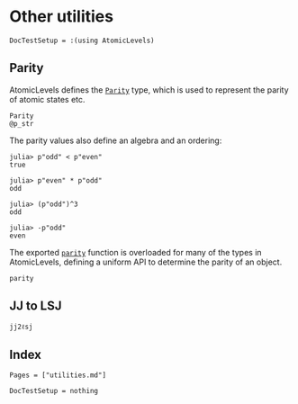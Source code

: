 # Other utilities

```@meta
DocTestSetup = :(using AtomicLevels)
```

## Parity

AtomicLevels defines the [`Parity`](@ref) type, which is used to represent the parity of
atomic states etc.

```@docs
Parity
@p_str
```

The parity values also define an algebra and an ordering:

```jldoctest
julia> p"odd" < p"even"
true

julia> p"even" * p"odd"
odd

julia> (p"odd")^3
odd

julia> -p"odd"
even
```

The exported [`parity`](@ref) function is overloaded for many of the types in AtomicLevels,
defining a uniform API to determine the parity of an object.

```@docs
parity
```

## JJ to LSJ

```@docs
jj2ℓsj
```

## Index

```@index
Pages = ["utilities.md"]
```

```@meta
DocTestSetup = nothing
```

